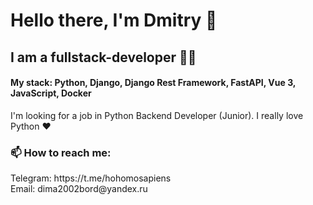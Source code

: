 <h1>Hello there, I'm Dmitry 👋</h1> 
<h2>I am a fullstack-developer 🧑‍💻</h2>
<h4>My stack: Python, Django, Django Rest Framework, FastAPI, Vue 3, JavaScript, Docker</h4>
<p>
  I'm looking for a job in Python Backend Developer (Junior). I really love Python ❤️
</p>
<h3>📫 How to reach me:</h3>

<p>
  Telegram: https://t.me/hohomosapiens
  <br>
  Email: dima2002bord@yandex.ru
</p>




<!--
**DimaUpGrade/DimaUpGrade** is a ✨ _special_ ✨ repository because its `README.md` (this file) appears on your GitHub profile.

Here are some ideas to get you started:

- 🔭 I’m currently working on ...
- 🌱 I’m currently learning ...
- 👯 I’m looking to collaborate on ...
- 🤔 I’m looking for help with ...
- 💬 Ask me about ...
- 📫 How to reach me: ...
- 😄 Pronouns: ...
- ⚡ Fun fact: ...
-->
